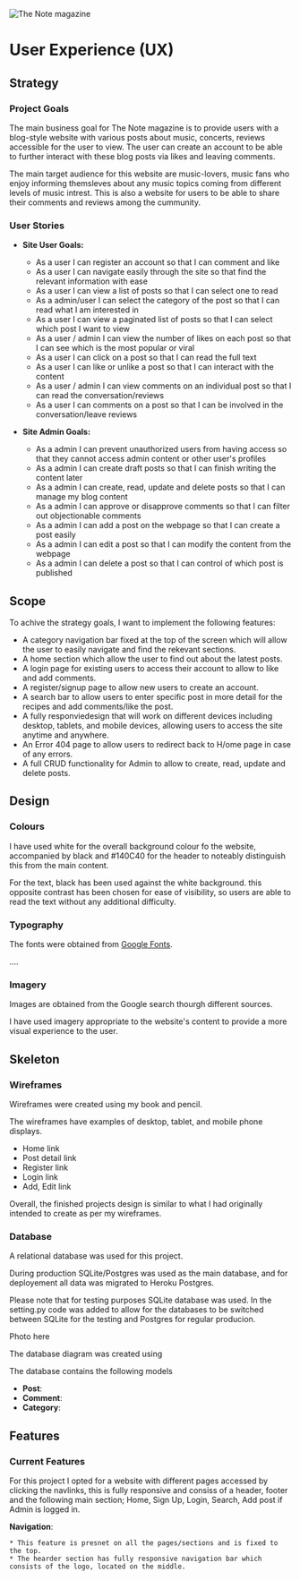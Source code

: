 ![The Note magazine](https://res.cloudinary.com/kdcloud-8710/image/upload/v1653936713/webpage_ss_j3s0lp.jpg)



# User Experience (UX)

## Strategy

### Project Goals

The main business goal for The Note magazine is to provide users with a blog-style website with various posts about music, concerts, reviews accessible for the user to view. The user can create an account to be able to further interact with these blog posts via likes and leaving comments.

The main target audience for this website are music-lovers, music fans who enjoy informing themsleves about any music topics coming from different levels of music intrest. This is also a website for users to be able to share their comments and reviews among the cummunity.



### User Stories

* __Site User Goals:__

    * As a user I can register an account so that I can comment and like
    * As a user I can navigate easily through the site so that find the relevant information with ease
    * As a user I can view a list of posts so that I can select one to read
    * As a admin/user I can select the category of the post so that I can read what I am interested in
    * As a user I can view a paginated list of posts so that I can select which post I want to view
    * As a user / admin I can view the number of likes on each post so that I can see which is the most popular or viral
    * As a user I can click on a post so that I can read the full text
    * As a user I can like or unlike a post so that I can interact with the content
    * As a user / admin I can view comments on an individual post so that I can read the conversation/reviews
    * As a user I can comments on a post so that I can be involved in the conversation/leave reviews


* __Site Admin Goals:__

    * As a admin I can prevent unauthorized users from having access so that they cannot access admin content or other user's profiles
    * As a admin I can create draft posts so that I can finish writing the content later
    * As a admin I can create, read, update and delete posts so that I can manage my blog content
    * As a admin I can approve or disapprove comments so that I can filter out objectionable comments
    * As a admin I can add a post on the webpage so that I can create a post easily
    * As a admin I can edit a post so that I can modify the content from the webpage
    * As a admin I can delete a post so that I can control of which post is published


## Scope

To achive the strategy goals, I want to implement the following features:

* A category navigation bar fixed at the top of the screen which will allow the user to easily navigate and find the rekevant sections.
* A home section which allow the user to find out about the latest posts.
* A login page for existing users to access their account to allow to like and add comments.
* A register/signup page to allow new users to create an account.
* A search bar to allow users to enter specific post in more detail for the recipes and add comments/like the post.
* A fully responviedesign that will work on different devices including desktop, tablets, and mobile devices, allowing users to access the site anytime and anywhere.
* An Error 404 page to allow users to redirect back to H/ome page in case of any errors.
* A full CRUD functionality for Admin to allow to create, read, update and delete posts.

## Design 

### Colours

I have used white for the overall background colour fo the website, accompanied by black and #140C40 for the header to noteably distinguish this from the main content.

For the text, black has been used against the white background. this opposite contrast has been chosen for ease of visibility, so users are able to read the text without any additional difficulty.

### Typography

The fonts were obtained from [Google Fonts](https://fonts.google.com/).

....

### Imagery 

Images are obtained from the Google search thourgh different sources.

I have used imagery appropriate to the website's content to provide a more visual experience to the user.


## Skeleton

### Wireframes

Wireframes were created using my book and pencil.

The wireframes have examples of desktop, tablet, and mobile phone displays.

* Home link
* Post detail link
* Register link
* Login link
* Add, Edit link

Overall, the finished projects design is similar to what I had originally intended to create as per my wireframes.

### Database

A relational database was used for this project.

During production SQLite/Postgres was used as the main database, and for deployement all data was migrated to Heroku Postgres.

Please note that for testing purposes SQLite database was used. In the setting.py code was added to allow for the databases to be switched between SQLite for the testing and Postgres for regular producion.

Photo here

The database diagram was created using 

The database contains the following models

* __Post__:
* __Comment__:
* __Category__:

## Features

### Current Features

For this project I opted for a website with different pages accessed by clicking the navlinks, this is fully responsive and consiss of a header, footer and the following main section; Home, Sign Up, Login, Search, Add post if Admin is logged in.

__Navigation__:

    * This feature is presnet on all the pages/sections and is fixed to the top.
    * The hearder section has fully responsive navigation bar which consists of the logo, located on the middle.




